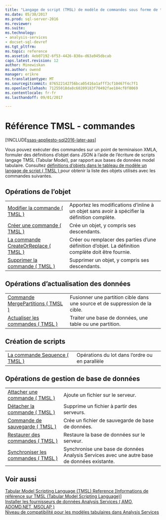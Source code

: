 ```yaml
---
title: "Langage de script (TMSL) de modèle de commandes sous forme de tableau | Documents Microsoft"
ms.date: 05/30/2017
ms.prod: sql-server-2016
ms.reviewer: 
ms.suite: 
ms.technology:
- analysis-services
- docset-sql-devref
ms.tgt_pltfrm: 
ms.topic: reference
ms.assetid: 4eb07192-6f53-4426-830a-d63a945dbcab
caps.latest.revision: 12
author: Minewiskan
ms.author: owend
manager: erikre
ms.translationtype: MT
ms.sourcegitcommit: 876522142756bca05416a1afff3cf10467f4c7f1
ms.openlocfilehash: 71255018da8c60209183f70492fae184cf8f8069
ms.contentlocale: fr-fr
ms.lasthandoff: 09/01/2017

---
```

# <a name="tmsl-reference---commands"></a>Référence TMSL - commandes

[!INCLUDE[ssas-appliesto-sql2016-later-aas](../../includes/ssas-appliesto-sql2016-later-aas.md)]

  Vous pouvez exécuter des commandes sur un point de terminaison XMLA, formuler des définitions d’objet dans JSON à l’aide de l’écriture de scripts langage TMSL (Tabular Model), par rapport aux bases de données model tabulaire.   Consultez [définitions d’objets dans le tableau de modèle un langage de script &#40; TMSL &#41; ](../../analysis-services/tabular-models-scripting-language-objects/tmsl-reference-tabular-objects.md) pour obtenir la liste des objets utilisés avec les commandes suivantes.  
  
## <a name="object-operations"></a>Opérations de l’objet  
  
|||  
|-|-|  
|[Modifier la commande &#40; TMSL &#41;](../../analysis-services/tabular-models-scripting-language-commands/alter-command-tmsl.md)|Apportez les modifications d’inline à un objet sans avoir à spécifier la définition complète.|  
|[Créer une commande &#40; TMSL &#41;](../../analysis-services/tabular-models-scripting-language-commands/create-command-tmsl.md)|Crée un objet, y compris ses descendants.|  
|[La commande CreateOrReplace &#40; TMSL &#41;](../../analysis-services/tabular-models-scripting-language-commands/createorreplace-command-tmsl.md)|Créer ou remplacer des parties d’une définition d’objet. La définition complète doit être fournie.|  
|[Supprimer la commande &#40; TMSL &#41;](../../analysis-services/tabular-models-scripting-language-commands/delete-command-tmsl.md)|Supprimer un objet, y compris ses descendants.|  
  
## <a name="data-refresh-operations"></a>Opérations d’actualisation des données  
  
|||  
|-|-|  
|[Commande MergePartitions &#40; TMSL &#41;](../../analysis-services/tabular-models-scripting-language-commands/mergepartitions-command-tmsl.md)|Fusionner une partition cible dans une source et de suppression de la cible.|  
|[Actualiser les commandes &#40; TMSL &#41;](../../analysis-services/tabular-models-scripting-language-commands/refresh-command-tmsl.md)|Traiter une base de données, une table ou une partition.|  
  
## <a name="scripting"></a>Création de scripts  
  
|||  
|-|-|  
|[La commande Sequence &#40; TMSL &#41;](../../analysis-services/tabular-models-scripting-language-commands/sequence-command-tmsl.md)|Opérations du lot dans l’ordre ou en parallèle|  
  
## <a name="database-management-operations"></a>Opérations de gestion de base de données  
  
|||  
|-|-|  
|[Attacher une commande &#40; TMSL &#41;](../../analysis-services/tabular-models-scripting-language-commands/attach-command-tmsl.md)|Ajoute un fichier sur le serveur.|  
|[Détacher la commande &#40; TMSL &#41;](../../analysis-services/tabular-models-scripting-language-commands/detach-command-tmsl.md)|Supprime un fichier à partir des serveurs.|  
|[Commande de sauvegarde &#40; TMSL &#41;](../../analysis-services/tabular-models-scripting-language-commands/backup-command-tmsl.md)|Crée un fichier de sauvegarde de base de données.|  
|[Restaurer des commandes &#40; TMSL &#41;](../../analysis-services/tabular-models-scripting-language-commands/restore-command-tmsl.md)|Restaure la base de données sur le serveur.|  
|[Synchroniser les commandes &#40; TMSL &#41;](../../analysis-services/tabular-models-scripting-language-commands/synchronize-command-tmsl.md)|Synchronise une base de données Analysis Services avec une autre base de données existante.|  
  
## <a name="see-also"></a>Voir aussi  
 [Tabular Model Scripting Language &#40;TMSL&#41; Reference [Informations de référence sur TMSL &#40;Tabular Model Scripting Language&#41;]](../../analysis-services/tabular-model-scripting-language-tmsl-reference.md)   
 [Installer les fournisseurs de données Analysis Services &#40; AMO, ADOMD.NET, MSOLAP &#41;](../../analysis-services/instances/install-windows/install-analysis-services-data-providers-amo-adomd-net-msolap.md)   
 [Niveau de compatibilité pour les modèles tabulaires dans Analysis Services](../../analysis-services/tabular-models/compatibility-level-for-tabular-models-in-analysis-services.md)  
  
  
